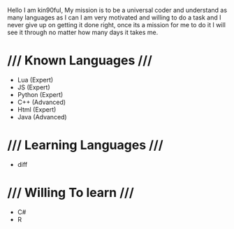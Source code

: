 Hello I am kin90ful, My mission is to be a universal coder and understand as many languages as I can
I am very motivated and willing to do a task and I never give up on getting it done right, once its a mission for me to do it
I will see it through no matter how many days it takes me.

/// Known Languages ///
========
- Lua (Expert)
- JS (Expert)
- Python (Expert)
- C++ (Advanced)
- Html (Expert)
- Java (Advanced)
  
/// Learning Languages ///
========
- diff

/// Willing To learn ///
========
- C#
- R
